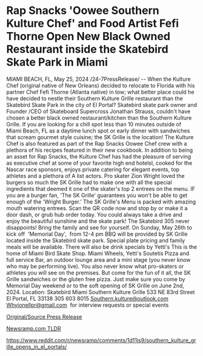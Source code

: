 # Rap Snacks 'Oowee Southern Kulture Chef' and Food Artist Fefi Thorne Open New Black Owned Restaurant inside the Skatebird Skate Park in Miami

MIAMI BEACH, FL, May 25, 2024 /24-7PressRelease/ -- When the Kulture Chef (original native of New Orleans) decided to relocate to Florida with his partner Chef Fefi Thorne (Atlanta native) in tow; what better place could he have decided to nestle their Southern Kulture Grille restaurant than the Skatebird Skate Park in the city of El Portal?   Skatebird skate park owner and Founder /CEO of Skateboard Supercross Jonathan Strauss, couldn't have chosen a better black owned restaurant/kitchen than the Southern Kulture Grille. If you are looking for a chill spot less than 10 minutes outside of Miami Beach, FL as a daytime lunch spot or early dinner with sandwiches that scream gourmet style cuisine; the SK Grille is the location!   The Kulture Chef is also featured as part of the Rap Snacks Oowee Chef crew with a plethora of his recipes featured in their new cookbook. In addition to being an asset for Rap Snacks, the Kulture Chef has had the pleasure of serving as executive chef at some of your favorite high end hotelsl, cooked for the Nascar race sponsors, enjoys private catering for elegant events, top athletes and a plethora of A list actors.   Pro skater Zion Wright loved the burgers so much the SK Grille had to make one with all the special ingredients that deemed it one of the skater's top 2 entrees on the menu. IF you are a burger fan, 'The SK Grille' guarantees you won't be able to get enough of the 'Wright Burger.'   The SK Grille's Menu is packed with amazing mouth watering entrees. Scan the QR code now and stop by or make it a door dash, or grub hub order today. You could always take a drive and enjoy the beautiful sunshine and the skate park! The Skatebird 305 never disappoints! Bring the family and see for yourself.  On Sunday, May 26th to kick off  'Memorial Day',  from 12-4 pm BBQ will be provided by SK Grille located inside the Skatebird skate park. Special plate pricing and family meals will be available. There will also be drink specials by Yetti's   This is the home of Miami Bird Skate Shop. Miami Wheels, Yetti's Soutetis Pizza and full service Bar, an outdoor lounge area and a mini stage (you never know who may be performing live). You also never know what pro-skaters or athletes you will see on the premises. But come for the fun of it all, the SK Grille sandwiches or the gluten free pizza. Just make sure you come by Memorial Day weekend or to the soft opening of SK Grille on June 2nd, 2024.   Location: Skatebird Miami Southern Kulture Grille 533 NE 83rd Street El Portal, FL 33138 305 603 8015 Southern.kulture@outlook.com Whyjonellpr@gmail.com  for interview requests or special events 

[Original/Source Press Release](https://www.24-7pressrelease.com/press-release/511155/rap-snacks-oowee-southern-kulture-chef-and-food-artist-fefi-thorne-open-new-black-owned-restaurant-inside-the-skatebird-skate-park-in-miami)
                    

[Newsramp.com TLDR](None) 

https://www.reddit.com/r/newsramp/comments/1d11js9/southern_kulture_grille_opens_in_el_portals/